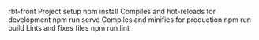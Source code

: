 rbt-front
Project setup
npm install
Compiles and hot-reloads for development
npm run serve
Compiles and minifies for production
npm run build
Lints and fixes files
npm run lint